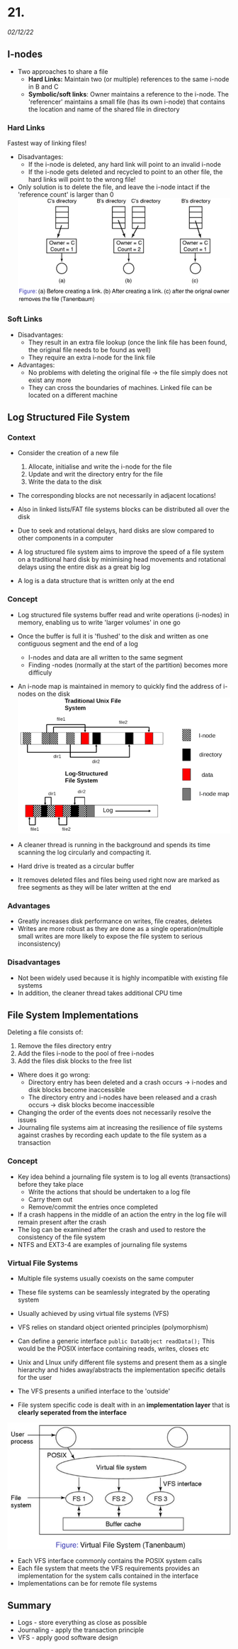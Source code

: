# 21. 
_02/12/22_

## I-nodes
- Two approaches to share a file
	- **Hard Links:** Maintain two (or multiple) references to the same i-node in B and C
	- **Symbolic/soft links**: Owner maintains a reference to the i-node. The 'referencer' maintains a small file (has its own i-node) that contains the location and name of the shared file in directory
### Hard Links
Fastest way of linking files!
- Disadvantages:
	- If the i-node is deleted, any hard link will point to an invalid i-node
	- If the i-node gets deleted and recycled to point to an other file, the hard links will point to the wrong file!
- Only solution is to delete the file, and leave the i-node intact if the 'reference count' is larger than 0
![](../_resources/20221202180950.png)
### Soft Links
- Disadvantages:
	- They result in an extra file lookup (once the link file has been found, the original file needs to be found as well)
	- They require an extra i-node for the link file
- Advantages:
	- No problems with deleting the original file -> the file simply does not exist any more
	- They can cross the boundaries of machines. Linked file can be located on a different machine

## Log Structured File System
### Context
- Consider the creation of a new file
	1. Allocate, initialise and write the i-node for the file
	2. Update and writ the directory entry for the file
	3. Write the data to the disk
- The corresponding blocks are not necessarily in adjacent locations!
- Also in linked lists/FAT file systems blocks can be distributed all over the disk

- Due to seek and rotational delays, hard disks are slow compared to other components in a computer
- A log structured file system aims to improve the speed of a file system on a traditional hard disk by minimising head movements and rotational delays using the entire disk as a great big log
- A log is a data structure that is written only at the end
### Concept
- Log structured file systems buffer read and write operations (i-nodes) in memory, enabling us to write 'larger volumes' in one go
- Once the buffer is full it is 'flushed' to the disk and written as one contiguous segment and the end of a log
	- I-nodes and data are all written to the same segment
	- Finding -nodes (normally at the start of the partition) becomes more difficuly
- An i-node map is maintained in memory to quickly find the address of i-nodes on the disk
![](../_resources/20221202182626.png)

- A cleaner thread is running in the background and spends its time scanning the log circularly and compacting it.
- Hard drive is treated as a circular buffer
- It removes deleted files and files being used right now are marked as free segments as they will be later written at the end
### Advantages
- Greatly increases disk performance on writes, file creates, deletes
- Writes are more robust as they are done as a single operation(multiple small writes are more likely to expose the file system to serious inconsistency)
### Disadvantages
- Not been widely used because it is highly incompatible with existing file systems
- In addition, the cleaner thread takes additional CPU time

## File System Implementations
Deleting a file consists of:
1. Remove the files directory entry
2. Add the files i-node to the pool of free i-nodes
3. Add the files disk blocks to the free list
- Where does it go wrong:
	- Directory entry has been deleted and a crash occurs -> i-nodes and disk blocks become inaccessible
	- The directory entry and i-nodes have been released and a crash occurs -> disk blocks become inaccessible
- Changing the order of the events does not necessarily resolve the issues
- Journaling file systems aim at increasing the resilience of file systems against crashes by recording each update to the file system as a transaction

### Concept
- Key idea behind a journaling file system is to log all events (transactions) before they take place
	- Write the actions that should be undertaken to a log file
	- Carry them out
	- Remove/commit the entries once completed
- If a crash happens in the middle of an action the entry in the log file will remain present after the crash
- The log can be examined after the crash and used to restore the consistency of the file system
- NTFS and EXT3-4 are examples of journaling file systems

### Virtual File Systems
- Multiple file systems usually coexists on the same computer
- These file systems can be seamlessly integrated by the operating system
- Usually achieved by using virtual file systems (VFS)
- VFS relies on standard object oriented principles (polymorphism)
- Can define a generic interface `public DataObject readData();` This would be the POSIX interface containing reads, writes, closes etc

- Unix and LInux unify different file systems and present them as a single hierarchy and hides away/abstracts the implementation specific details for the user
- The VFS presents a unified interface to the 'outside'
- File system specific code is dealt with in an **implementation layer** that is **clearly seperated from the interface**

![](../_resources/20221202183813.png)
- Each VFS interface commonly contains the POSIX system calls
- Each file system that meets the VFS requirements provides an implementation for the system calls contained in the interface
- Implementations can be for remote file systems


## Summary
- Logs - store everything as close as possible
- Journaling - apply the transaction principle
- VFS - apply good software design
